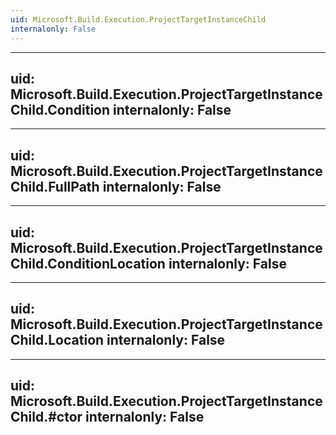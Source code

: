 ```yaml
---
uid: Microsoft.Build.Execution.ProjectTargetInstanceChild
internalonly: False
---
```


---
uid: Microsoft.Build.Execution.ProjectTargetInstanceChild.Condition
internalonly: False
---

---
uid: Microsoft.Build.Execution.ProjectTargetInstanceChild.FullPath
internalonly: False
---

---
uid: Microsoft.Build.Execution.ProjectTargetInstanceChild.ConditionLocation
internalonly: False
---

---
uid: Microsoft.Build.Execution.ProjectTargetInstanceChild.Location
internalonly: False
---

---
uid: Microsoft.Build.Execution.ProjectTargetInstanceChild.#ctor
internalonly: False
---
